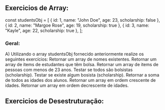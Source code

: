 ## Exercicios de Array:

const studentsObj = [
{ id: 1, name: "John Doe", age: 23, scholarship: false },
{ id: 2, name: "Margoe Rose", age: 19, scholarship: true },
{ id: 3, name: "Kayle", age: 22, scholarship: true },
];

### Geral:

A) Utilizando o array studentsObj fornecido anteriormente realize os seguintes exercícios:
Retornar um array de nomes existentes.
Retornar um array de items de estudantes que têm bolsa.
Retornar um array de items de pessoas com menos de 23 anos.
Testar se todos são bolsistas (scholarship).
Testar se existe algum bosista (scholarship).
Retornar a soma de todos as idades dos alunos.
Retornar um array em ordem crescente de idades.
Retornar um array em ordem decrescente de idades.

## Exercicios de Desestruturação:
